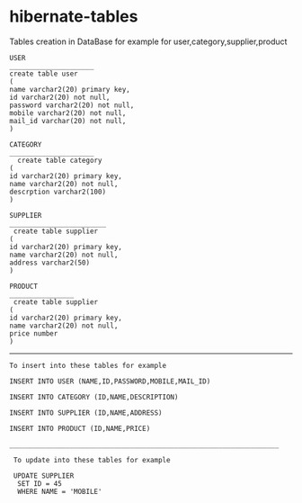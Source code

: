 # hibernate-tables
  Tables creation in DataBase for example for user,category,supplier,product
    
    USER
    _____________________
    create table user
    (
    name varchar2(20) primary key,
    id varchar2(20) not null,
    password varchar2(20) not null,
    mobile varchar2(20) not null,
    mail_id varchar(20) not null,
    )
    
    CATEGORY
    _____________________
      create table category
    (
    id varchar2(20) primary key,
    name varchar2(20) not null,
    descrption varchar2(100)
    )
    
    SUPPLIER
    ________________________
     create table supplier
    (
    id varchar2(20) primary key,
    name varchar2(20) not null,
    address varchar2(50)
    )
    
    PRODUCT
    ________________
     create table supplier
    (
    id varchar2(20) primary key,
    name varchar2(20) not null,
    price number
    )
  _________________________________________________________
    
    To insert into these tables for example
     
    INSERT INTO USER (NAME,ID,PASSWORD,MOBILE,MAIL_ID)
    
    INSERT INTO CATEGORY (ID,NAME,DESCRIPTION)
    
    INSERT INTO SUPPLIER (ID,NAME,ADDRESS)
    
    INSERT INTO PRODUCT (ID,NAME,PRICE)
    
    ___________________________________________________________________
    
     To update into these tables for example
    
     UPDATE SUPPLIER
      SET ID = 45
      WHERE NAME = 'MOBILE'
    
    
    
